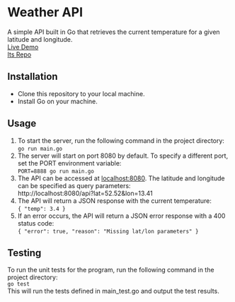 # Weather API

A simple API built in Go that retrieves the current temperature for a given latitude and longitude.
<br>[Live Demo](weather.mehmetfd.dev)
<br>[Its Repo](https://github.com/mehmet-f-dogan/weather-api-frontend)

## Installation

- Clone this repository to your local machine.
- Install Go on your machine.

## Usage

1. To start the server, run the following command in the project directory:
<br>`go run main.go`<br>
2. The server will start on port 8080 by default. To specify a different port, set the PORT environment variable:
<br>`PORT=8888 go run main.go`<br>
3. The API can be accessed at [localhost:8080](http://localhost:8080/api). The latitude and longitude can be specified as query parameters:
<br>http://localhost:8080/api?lat=52.52&lon=13.41<br>
4. The API will return a JSON response with the current temperature:
<br>`{ "temp": 3.4 }`<br>  
5. If an error occurs, the API will return a JSON error response with a 400 status code:
<br>`{
"error": true,
"reason": "Missing lat/lon parameters"
}`

## Testing

To run the unit tests for the program, run the following command in the project directory:  
`go test`  
This will run the tests defined in main_test.go and output the test results.
